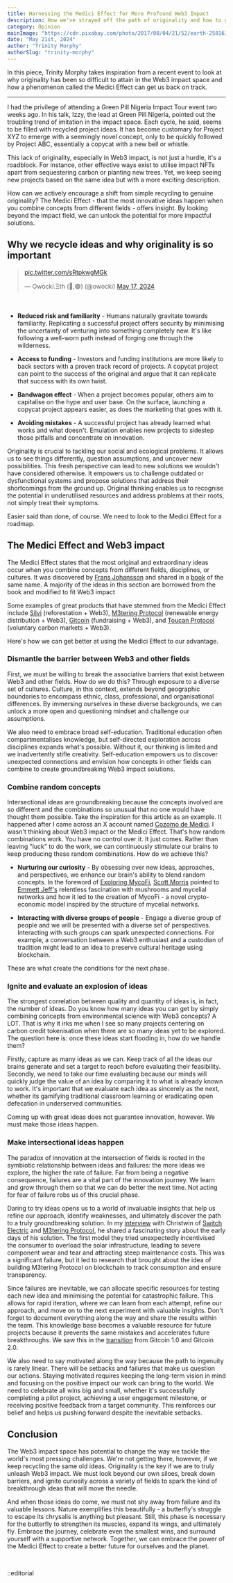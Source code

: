 ```yaml
---
title: Harnessing the Medici Effect for More Profound Web3 Impact
description: How we've strayed off the path of originality and how to get back on it.
category: Opinion
mainImage: "https://cdn.pixabay.com/photo/2017/08/04/21/52/earth-2581631_1280.jpg"
date: "May 21st, 2024"
author: "Trinity Morphy"
authorSlug: "trinity-morphy"
---
```


In this piece, Trinity Morphy takes inspiration from a recent event to look at why originality has been so difficult to attain in the Web3 impact space and how a phenomenon called the Medici Effect can get us back on track.

<hr class="lede center-square">

I had the privilege of attending a Green Pill Nigeria Impact Tour event two weeks ago. In his talk, Izzy, the lead at Green Pill Nigeria, pointed out the troubling trend of imitation in the impact space. Each cycle, he said, seems to be filled with recycled project ideas. It has become customary for Project XYZ to emerge with a seemingly novel concept, only to be quickly followed by Project ABC, essentially a copycat with a new bell or whistle.

This lack of originality, especially in Web3 impact, is not just a hurdle, it's a roadblock. For instance, other effective ways exist to utilise impact NFTs apart from sequestering carbon or planting new trees. Yet, we keep seeing new projects based on the same idea but with a more exciting description.

How can we actively encourage a shift from simple recycling to genuine originality? The Medici Effect - that the most innovative ideas happen when you combine concepts from different fields - offers insight. By looking beyond the impact field, we can unlock the potential for more impactful solutions.

## Why we recycle ideas and why originality is so important

<blockquote class="twitter-tweet"><p lang="zxx" dir="ltr"><a href="https://t.co/sRtpkwgMGk">pic.twitter.com/sRtpkwgMGk</a></p>&mdash; Owocki.Ξth (🍄,🟢) (@owocki) <a href="https://twitter.com/owocki/status/1791511171343827162?ref_src=twsrc%5Etfw">May 17, 2024</a></blockquote>

<br>

- **Reduced risk and familiarity** - Humans naturally gravitate towards familiarity. Replicating a successful project offers security by minimising the uncertainty of venturing into something completely new. It's like following a well-worn path instead of forging one through the wilderness.

- **Access to funding** - Investors and funding institutions are more likely to back sectors with a proven track record of projects. A copycat project can point to the success of the original and argue that it can replicate that success with its own twist.

- **Bandwagon effect** - When a project becomes popular, others aim to capitalise on the hype and user base. On the surface, launching a copycat project appears easier, as does the marketing that goes with it. 

- **Avoiding mistakes** - A successful project has already learned what works and what doesn't. Emulation enables new projects to sidestep those pitfalls and concentrate on innovation.

Originality is crucial to tackling our social and ecological problems. It allows us to see things differently, question assumptions, and uncover new possibilities. This fresh perspective can lead to new solutions we wouldn't have considered otherwise. It empowers us to challenge outdated or dysfunctional systems and propose solutions that address their shortcomings from the ground up. Original thinking enables us to recognise the potential in underutilised resources and address problems at their roots, not simply treat their symptoms. 

Easier said than done, of course. We need to look to the Medici Effect for a roadmap. 

## The Medici Effect and Web3 impact

The Medici Effect states that the most original and extraordinary ideas occur when you combine concepts from different fields, disciplines, or cultures. It was discovered by [Frans Johansson](https://www.fransjohansson.com) and shared in a [book](https://www.amazon.com/Medici-Effect-Breakthrough-Insights-Intersection/dp/1591391865) of the same name. A majority of the ideas in this section are borrowed from the book and modified to fit Web3 impact

Some examples of great products that have stemmed from the Medici Effect include [Silvi](/project/silvi/) (reforestation + Web3), [M3tering Protocol](/project/m3tering) (renewable energy distribution + Web3), [Gitcoin](/project/gitcoin/) (fundraising + Web3), and [Toucan Protocol](/project/toucan-protocol) (voluntary carbon markets + Web3).

Here's how we can get better at using the Medici Effect to our advantage.

### Dismantle the barrier between Web3 and other fields 

First, we must be willing to break the associative barriers that exist between Web3 and other fields. How do we do this? Through exposure to a diverse set of cultures. Culture, in this context, extends beyond geographic boundaries to encompass ethnic, class, professional, and organisational differences. By immersing ourselves in these diverse backgrounds, we can unlock a more open and questioning mindset and challenge our assumptions.

We also need to embrace broad self-education. Traditional education often compartmentalises knowledge, but self-directed exploration across disciplines expands what's possible. Without it, our thinking is limited and we inadvertently stifle creativity. Self-education empowers us to discover unexpected connections and envision how concepts in other fields can combine to create groundbreaking Web3 impact solutions. 

### Combine random concepts

Intersectional ideas are groundbreaking because the concepts involved are so different and the combinations so unusual that no one would have thought them possible. Take the inspiration for this article as an example. It happened after I came across an X account named [Cozomo de Medici](https://twitter.com/CozomoMedici). I wasn't thinking about Web3 impact or the Medici Effect. That's how random combinations work. You have no control over it. It just comes. Rather than leaving "luck" to do the work, we can continuously stimulate our brains to keep producing these random combinations. How do we achieve this?

- **Nurturing our curiosity** - By obsessing over new ideas, approaches, and perspectives, we enhance our brain's ability to blend random concepts. In the foreword of [Exploring MycoFi](https://greenpill.network/pdf/mycofi.pdf), [Scott Morris](https://twitter.com/thetokenjedi) pointed to [Emmett Jeff's](https://twitter.com/jeffemmett) relentless fascination with mushrooms and mycelial networks and how it led to the creation of MycoFi - a novel crypto-economic model inspired by the structure of mycelial networks.

- **Interacting with diverse groups of people** - Engage a diverse group of people and we will be presented with a diverse set of perspectives. Interacting with such groups can spark unexpected connections. For example, a conversation between a Web3 enthusiast and a custodian of tradition might lead to an idea to preserve cultural heritage using blockchain. 

These are what create the conditions for the next phase.

### Ignite and evaluate an explosion of ideas

The strongest correlation between quality and quantity of ideas is, in fact, the number of ideas. Do you know how many ideas you can get by simply combining concepts from environmental science with Web3 concepts? A LOT. That is why it irks me when I see so many projects centering on carbon credit tokenisation when there are so many ideas yet to be explored. The question here is: once these ideas start flooding in, how do we handle them?

Firstly, capture as many ideas as we can. Keep track of all the ideas our brains generate and set a target to reach before evaluating their feasibility. Secondly, we need to take our time evaluating because our minds will quickly judge the value of an idea by comparing it to what is already known to work. It's important that we evaluate each idea as sincerely as the next, whether its gamifying traditional classroom learning or eradicating open defecation in underserved communities.

Coming up with great ideas does not guarantee innovation, however. We must make those ideas happen.

### Make intersectional ideas happen

The paradox of innovation at the intersection of fields is rooted in the symbiotic relationship between ideas and failures: the more ideas we explore, the higher the rate of failure. Far from being a negative consequence, failures are a vital part of the innovation journey. We learn and grow through them so that we can do better the next time. Not acting for fear of failure robs us of this crucial phase.

Daring to try ideas opens us to a world of invaluable insights that help us refine our approach, identify weaknesses, and ultimately discover the path to a truly groundbreaking solution. In my [interview](/features/interview-ifeanyi-christwin-switch-electric-m3tering-protocol-part-one/) with Christwin of [Switch Electric](https://whynotswitch.com) and [M3tering Protocol](/project/m3tering/), he shared a fascinating story about the early days of his solution. The first model they tried unexpectedly incentivised the consumer to overload the solar infrastructure, leading to severe component wear and tear and attracting steep maintenance costs. This was a significant failure, but it led to research that brought about the idea of building M3tering Protocol on blockchain to track consumption and ensure transparency.

Since failures are inevitable, we can allocate specific resources for testing each new idea and minimising the potential for catastrophic failure. This allows for rapid iteration, where we can learn from each attempt, refine our approach, and move on to the next experiment with valuable insights. Don't forget to document everything along the way and share the results within the team. This knowledge base becomes a valuable resource for future projects because it prevents the same mistakes and accelerates future breakthroughs. We saw this in the [transition](https://gov.gitcoin.co/t/3-transitions-from-gitcoin-1-0-gitcoin-2-0/16736) from Gitcoin 1.0 and Gitcoin 2.0. 

We also need to say motivated along the way because the path to ingenuity is rarely linear. There will be setbacks and failures that make us question our actions. Staying motivated requires keeping the long-term vision in mind and focusing on the positive impact our work can bring to the world. We need to celebrate all wins big and small, whether it's successfully completing a pilot project, achieving a user engagement milestone, or receiving positive feedback from a target community. This reinforces our belief and helps us pushing forward despite the inevitable setbacks.

## Conclusion

The Web3 impact space has potential to change the way we tackle the world's most pressing challenges. We're not getting there, however, if we keep recycling the same old ideas. Originality is the key if we are to truly unleash Web3 impact. We must look beyond our own siloes, break down barriers, and ignite curiosity across a variety of fields to spark the kind of breakthrough ideas that will move the needle.

And when those ideas do come, we must not shy away from failure and its valuable lessons. Nature exemplifies this beautifully - a butterfly's struggle to escape its chrysalis is anything but pleasant. Still, this phase is necessary for the butterfly to strengthen its muscles, expand its wings, and ultimately fly. Embrace the journey, celebrate even the smallest wins, and surround yourself with a supportive network. Together, we can embrace the power of the Medici Effect to create a better future for ourselves and the planet.

<br>

::editorial
